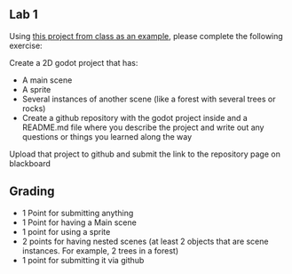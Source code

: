 ## Lab 1
Using [this project from class as an example](https://github.com/bezark/FCLC-in-class-lab-demo-2), please complete the following exercise:

  Create a 2D godot project that has:
  - A main scene
  - A sprite
  - Several instances of another scene (like a forest with several trees or rocks)
  - Create a github repository with the godot project inside and a README.md file where you describe the project and write out any questions or things you learned along the way

Upload that project to github and submit the link to the repository page on blackboard

## Grading
- 1 Point for submitting anything
- 1 Point for having a Main scene
- 1 point for using a sprite
- 2 points for having nested scenes (at least 2 objects that are scene instances. For example, 2 trees in a forest)
- 1 point for submitting it via github
